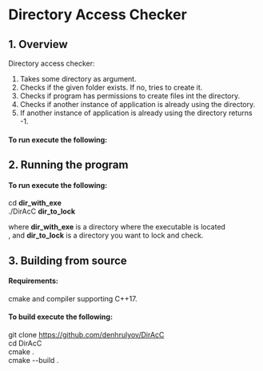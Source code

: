 # Directory Access Checker

## 1. Overview
Directory access checker:<br>
1. Takes some directory as argument.<br>
2. Checks if the given folder exists. If no, tries to create it.<br>
3. Checks if program has permissions to create files int the directory.<br>
4. Checks if another instance of application is already using the directory.<br>
5. If another instance of application is already using the directory returns -1.

#### To run execute the following:

## 2. Running the program
#### To run execute the following:

cd <b>dir_with_exe</b><br>
./DirAcC <b>dir_to_lock</b><br>

where <b>dir_with_exe</b> is a directory where the executable is located<br>,
and <b>dir_to_lock</b> is a directory you want to lock and check.

## 3. Building from source

#### Requirements:
cmake and compiler supporting C++17.

#### To build execute the following:

git clone https://github.com/denhrulyov/DirAcC<br>
cd DirAcC<br>
cmake .<br>
cmake --build .<br>


